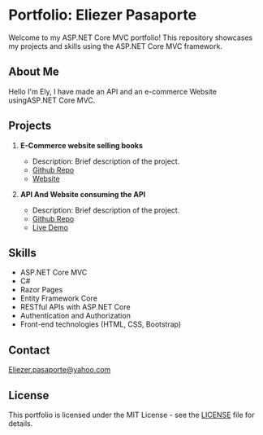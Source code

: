 # Portfolio: Eliezer Pasaporte

Welcome to my ASP.NET Core MVC portfolio! This repository showcases my projects and skills using the ASP.NET Core MVC framework.

## About Me

Hello I'm Ely, I have made an API and an e-commerce Website usingASP.NET Core MVC.

## Projects



1. **E-Commerce website selling books**
   - Description: Brief description of the project.
   - [Github Repo](https://github.com/Elypasaporte/E-Commerce-app-ASP.Net-Core-MVC)
   - [Website](https://book-sales-ely.azurewebsites.net)

2. **API And Website consuming the API**
   - Description: Brief description of the project.
   - [Github Repo](https://github.com/Elypasaporte/RESTful-Web-API--Villa-Booking-app)
   - [Live Demo](RESTful-Web-API--Villa-Booking-app)

## Skills


- ASP.NET Core MVC
- C#
- Razor Pages
- Entity Framework Core
- RESTful APIs with ASP.NET Core
- Authentication and Authorization
- Front-end technologies (HTML, CSS, Bootstrap)

## Contact

Eliezer.pasaporte@yahoo.com

## License

This portfolio is licensed under the MIT License - see the [LICENSE](LICENSE) file for details.
